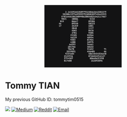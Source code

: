 <div align="center">
    <img src="./assets/pi.png" alt="pi", width="250">
</div>

# Tommy TIAN

My previous GitHub ID: tommytim0515

<a href="https://dotfyle.com/txaty/dotfiles"><img src="https://dotfyle.com/txaty/dotfiles/badges/plugins?style=flat" /></a>
[![Medium](https://img.shields.io/badge/Medium%20Blog-txaty-000000)](https://medium.com/@txaty)
[![Reddit](https://img.shields.io/badge/Reddit-TommyTim0515-FF4500)](https://www.reddit.com/user/TommyTim0515)
[![Email](https://img.shields.io/badge/Email-txaty@proton.me-6D4AFF)](mailto:txaty@proton.me)
 
